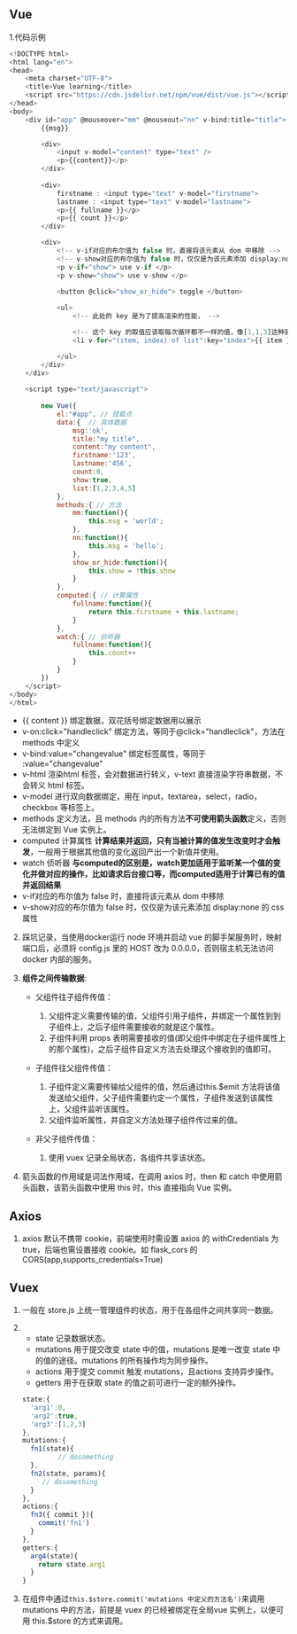 ## Vue 

1.代码示例

```javascript
<!DOCTYPE html>
<html lang="en">
<head>
    <meta charset="UTF-8">
    <title>Vue learning</title>
    <script src="https://cdn.jsdelivr.net/npm/vue/dist/vue.js"></script>
</head>
<body>
    <div id="app" @mouseover="mm" @mouseout="nn" v-bind:title="title">
        {{msg}}

        <div>
            <input v-model="content" type="text" />
            <p>{{content}}</p>
        </div>
        
        <div>
            firstname : <input type="text" v-model="firstname"> 
            lastname : <input type="text" v-model="lastname">   
            <p>{{ fullname }}</p>
            <p>{{ count }}</p>
        </div>

        <div>
            <!-- v-if对应的布尔值为 false 时，直接将该元素从 dom 中移除 -->
            <!-- v-show对应的布尔值为 false 时，仅仅是为该元素添加 display:none 的 css 属性 -->
            <p v-if="show"> use v-if </p> 
            <p v-show="show"> use v-show </p> 
            
            <button @click="show_or_hide"> toggle </button>

            <ul>
                <!-- 此处的 key 是为了提高渲染的性能， -->

                <!-- 这个 key 的取值应该取每次循环都不一样的值，像[1,1,3]这种就不行，一般是用 index 下标索引来做 key -->
                <li v-for="(item, index) of list":key="index">{{ item }}</li> 

            </ul>
        </div>
    </div>  
    
    <script type="text/javascript">
        
        new Vue({
            el:"#app", // 挂载点
            data:{  // 具体数据
                msg:'ok',
                title:"my title",
                content:"my content",
                firstname:'123',
                lastname:'456',
                count:0,
                show:true,
                list:[1,2,3,4,5]
            },
            methods:{ // 方法
                mm:function(){
                    this.msg = 'world';
                },
                nn:function(){
                    this.msg = 'hello';
                },
                show_or_hide:function(){
                    this.show = !this.show
                }
            },
            computed:{ // 计算属性
                fullname:function(){
                    return this.firstname + this.lastname;
                }
            },
            watch:{ // 侦听器
                fullname:function(){
                    this.count++ 
                }
            }
        })
    </script>
</body>
</html>
```


* {{ content }} 绑定数据，双花括号绑定数据用以展示
* v-on:click="handleclick" 绑定方法，等同于@click="handleclick"，方法在 methods 中定义
* v-bind:value="changevalue" 绑定标签属性，等同于 :value="changevalue"
* v-html 渲染html 标签，会对数据进行转义，v-text 直接渲染字符串数据，不会转义 html 标签。
* v-model 进行双向数据绑定，用在 input，textarea，select，radio，checkbox 等标签上。
* methods 定义方法，且 methods 内的所有方法**不可使用箭头函数**定义，否则无法绑定到 Vue 实例上。
* computed 计算属性 **计算结果并返回，只有当被计算的值发生改变时才会触发**，一般用于根据其他值的变化返回产出一个新值并使用。
*  watch 侦听器 **与computed的区别是，watch更加适用于监听某一个值的变化并做对应的操作，比如请求后台接口等，而computed适用于计算已有的值并返回结果**
* v-if对应的布尔值为 false 时，直接将该元素从 dom 中移除
* v-show对应的布尔值为 false 时，仅仅是为该元素添加 display:none 的 css 属性 



2. 踩坑记录，当使用docker运行 node 环境并启动 vue 的脚手架服务时，映射端口后，必须将 config.js 里的 HOST 改为 0.0.0.0，否则宿主机无法访问 docker 内部的服务。

   

3. **组件之间传输数据**:

   * 父组件往子组件传值：

     1. 父组件定义需要传输的值，父组件引用子组件，并绑定一个属性到到子组件上，之后子组件需要接收的就是这个属性。
     2. 子组件利用 props 表明需要接收的值(即父组件中绑定在子组件属性上的那个属性)，之后子组件自定义方法去处理这个接收到的值即可。
   * 子组件往父组件传值：

     1. 子组件定义需要传输给父组件的值，然后通过this.$emit 方法将该值发送给父组件，父子组件需要约定一个属性，子组件发送到该属性上，父组件监听该属性。
     2. 父组件监听属性，并自定义方法处理子组件传过来的值。
   * 非父子组件传值：
     1.  使用 vuex 记录全局状态，各组件共享该状态。

4. 箭头函数的作用域是词法作用域，在调用 axios 时，then 和 catch 中使用箭头函数，该箭头函数中使用 this 时，this 直接指向 Vue 实例。



## Axios

1. axios 默认不携带 cookie，前端使用时需设置 axios 的 withCredentials 为 true，后端也需设置接收 cookie。如 flask_cors 的 CORS(app,supports_credentials=True)



## Vuex

1. 一般在 store.js 上统一管理组件的状态，用于在各组件之间共享同一数据。

2. * state 记录数据状态。
   * mutations 用于提交改变 state 中的值，mutations 是唯一改变 state 中的值的途径。mutations 的所有操作均为同步操作。
   * actions 用于提交 commit 触发 mutations，且actions 支持异步操作。
   * getters 用于在获取 state 的值之前可进行一定的额外操作。

   ```javascript
   state:{
     'arg1':0,
     'arg2':true,
     'arg3':[1,2,3]
   },
   mutations:{
     fn1(state){
    		// dosomething   
     },
     fn2(state, params){
   		// dosomething
     }
   },
   actions:{
     fn3({ commit }){
       commit('fn1')
     }
   },
   getters:{
     arg4(state){
       return state.arg1
     }
   }
   ```

3. 在组件中通过`this.$store.commit('mutations 中定义的方法名')`来调用 mutations 中的方法，前提是 vuex 的已经被绑定在全局vue 实例上，以便可用 this.$store 的方式来调用。
